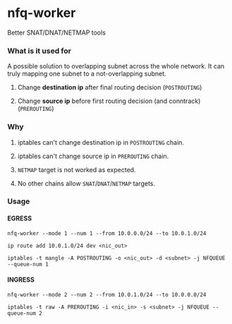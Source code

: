 # nfq-worker

Better SNAT/DNAT/NETMAP tools

### What is it used for

A possible solution to overlapping subnet across the whole network. It can truly mapping one subnet to a not-overlapping subnet.

1. Change **destination ip** after final routing decision (`POSTROUTING`)

2. Change **source ip** before first routing decision (and conntrack) (`PREROUTING`)
 
### Why

1. iptables can't change destination ip in `POSTROUTING` chain.

2. iptables can't change source ip in `PREROUTING` chain.

3. `NETMAP` target is not worked as expected.

4. No other chains allow `SNAT`/`DNAT`/`NETMAP` targets.

### Usage

#### EGRESS

`nfq-worker --mode 1 --num 1 --from 10.0.0.0/24 --to 10.0.1.0/24`

`ip route add 10.0.1.0/24 dev <nic_out>`

`iptables -t mangle -A POSTROUTING -o <nic_out> -d <subnet> -j NFQUEUE --queue-num 1`

#### INGRESS

`nfq-worker --mode 2 --num 2 --from 10.0.1.0/24 --to 10.0.0.0/24`

`iptables -t raw -A PREROUTING -i <nic_in> -s <subnet> -j NFQUEUE --queue-num 2`
